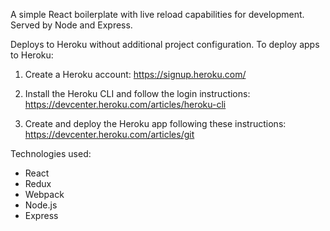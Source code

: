 A simple React boilerplate with live reload capabilities for development. Served by Node and Express.

Deploys to Heroku without additional project configuration. To deploy apps to Heroku:

1. Create a Heroku account: https://signup.heroku.com/

2. Install the Heroku CLI and follow the login instructions: https://devcenter.heroku.com/articles/heroku-cli

3. Create and deploy the Heroku app following these instructions: https://devcenter.heroku.com/articles/git

Technologies used:

- React
- Redux
- Webpack
- Node.js
- Express
